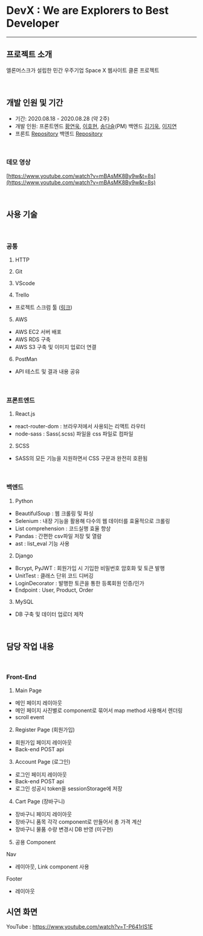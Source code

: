 # DevX : We are Explorers to Best Developer

---

## 프로젝트 소개

엘론머스크가 설립한 민간 우주기업 Space X 웹사이트 클론 프로젝트

<br>

## 개발 인원 및 기간

- 기간: 2020.08.18 - 2020.08.28 (약 2주)
- 개발 인원: 프론트엔드 [황연욱](https://github.com/younuk23), [이호현](https://github.com/LeeHoHyun-hemtory), [송다슬](https://github.com/aleatorik)(PM) 백엔드 [김기욱](https://github.com/keywookkim), [이지연](https://github.com/leejirun)
- 프론트 [Repository](https://github.com/wecode-bootcamp-korea/11-DevX-frontend) 백엔드 [Repository](https://github.com/wecode-bootcamp-korea/11-DevX-backend)

<br>

### 데모 영상

[https://www.youtube.com/watch?v=mBAsMK8By9w&t=8s](https://www.youtube.com/watch?v=mBAsMK8By9w&t=8s)

<br>

## 사용 기술

<br>

### 공통

1. HTTP

2. Git

3. VScode

4. Trello

- 프로젝트 스크럼 툴 ([링크](https://trello.com/b/7GVBeJ4W/wespace))

5. AWS

- AWS EC2 서버 배포
- AWS RDS 구축
- AWS S3 구축 및 이미지 업로더 연결

6. PostMan

- API 테스트 및 결과 내용 공유

<br>

### 프론트엔드

1. React.js

- react-router-dom : 브라우저에서 사용되는 리액트 라우터
- node-sass : Sass(.scss) 파일을 css 파일로 컴파일

2. SCSS

- SASS의 모든 기능을 지원하면서 CSS 구문과 완전히 호환됨

<br>

### 백엔드

1. Python

- BeautifulSoup : 웹 크롤링 및 파싱
- Selenium : 내장 기능을 활용해 다수의 웹 데이터를 효율적으로 크롤링
- List comprehension : 코드실행 효율 향상
- Pandas : 간편한 csv파일 저장 및 열람
- ast : list_eval 기능 사용

2. Django

- Bcrypt, PyJWT : 회원가입 시 기입한 비밀번호 암호화 및 토큰 발행
- UnitTest : 클래스 단위 코드 디버깅
- LoginDecorator : 발행한 토큰을 통한 등록회원 인증/인가
- Endpoint : User, Product, Order

3. MySQL

- DB 구축 및 데이터 업로더 제작

<br>

## 담당 작업 내용

<br>

### Front-End
1) Main Page

- 메인 페이지 레이아웃
- 메인 페이지 사진별로 component로 묶어서 map method 사용해서 렌더링
- scroll event

2) Register Page (회원가입)

- 회원가입 페이지 레이아웃
- Back-end POST api

3) Account Page (로그인)

- 로그인 페이지 레이아웃
- Back-end POST api
- 로그인 성공시 token을 sessionStorage에 저장

4) Cart Page (장바구니)

- 장바구니 페이지 레이아웃
- 장바구니 품목 각각 component로 만들어서 총 가격 계산
- 장바구니 물품 수량 변경시 DB 반영 (미구현)

5) 공용 Component

Nav
- 레이아웃, Link component 사용

Footer
- 레이아웃


## 시연 화면
YouTube : https://www.youtube.com/watch?v=T-P641rIS1E

